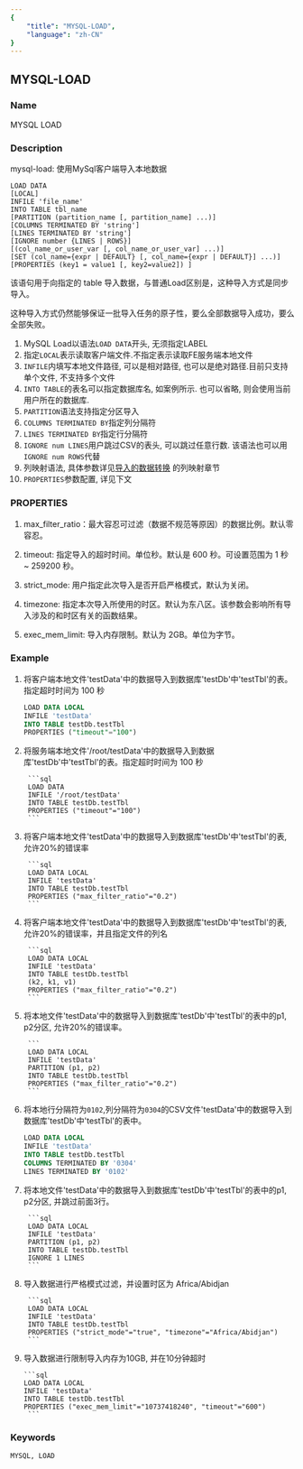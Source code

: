 ```yaml
---
{
    "title": "MYSQL-LOAD",
    "language": "zh-CN"
}
---
```


<!--
Licensed to the Apache Software Foundation (ASF) under one
or more contributor license agreements.  See the NOTICE file
distributed with this work for additional information
regarding copyright ownership.  The ASF licenses this file
to you under the Apache License, Version 2.0 (the
"License"); you may not use this file except in compliance
with the License.  You may obtain a copy of the License at

  http://www.apache.org/licenses/LICENSE-2.0

Unless required by applicable law or agreed to in writing,
software distributed under the License is distributed on an
"AS IS" BASIS, WITHOUT WARRANTIES OR CONDITIONS OF ANY
KIND, either express or implied.  See the License for the
specific language governing permissions and limitations
under the License.
-->

<version since="dev"></version>

## MYSQL-LOAD

### Name

MYSQL LOAD

### Description

mysql-load: 使用MySql客户端导入本地数据

```
LOAD DATA
[LOCAL]
INFILE 'file_name'
INTO TABLE tbl_name
[PARTITION (partition_name [, partition_name] ...)]
[COLUMNS TERMINATED BY 'string']
[LINES TERMINATED BY 'string']
[IGNORE number {LINES | ROWS}]
[(col_name_or_user_var [, col_name_or_user_var] ...)]
[SET (col_name={expr | DEFAULT} [, col_name={expr | DEFAULT}] ...)]
[PROPERTIES (key1 = value1 [, key2=value2]) ]
```

该语句用于向指定的 table 导入数据，与普通Load区别是，这种导入方式是同步导入。

这种导入方式仍然能够保证一批导入任务的原子性，要么全部数据导入成功，要么全部失败。

1. MySQL Load以语法`LOAD DATA`开头, 无须指定LABEL
2. 指定`LOCAL`表示读取客户端文件.不指定表示读取FE服务端本地文件
3. `INFILE`内填写本地文件路径, 可以是相对路径, 也可以是绝对路径.目前只支持单个文件, 不支持多个文件
4. `INTO TABLE`的表名可以指定数据库名, 如案例所示. 也可以省略, 则会使用当前用户所在的数据库.
5. `PARTITION`语法支持指定分区导入
6. `COLUMNS TERMINATED BY`指定列分隔符
7. `LINES TERMINATED BY`指定行分隔符
8. `IGNORE num LINES`用户跳过CSV的表头, 可以跳过任意行数. 该语法也可以用`IGNORE num ROWS`代替
9. 列映射语法, 具体参数详见[导入的数据转换](../../../data-operate/import/import-way/mysql-load-manual.md) 的列映射章节
10. `PROPERTIES`参数配置, 详见下文

### PROPERTIES

1. max_filter_ratio：最大容忍可过滤（数据不规范等原因）的数据比例。默认零容忍。

2. timeout: 指定导入的超时时间。单位秒。默认是 600 秒。可设置范围为 1 秒 ~ 259200 秒。

3. strict_mode: 用户指定此次导入是否开启严格模式，默认为关闭。

4. timezone: 指定本次导入所使用的时区。默认为东八区。该参数会影响所有导入涉及的和时区有关的函数结果。

5. exec_mem_limit: 导入内存限制。默认为 2GB。单位为字节。

### Example

1. 将客户端本地文件'testData'中的数据导入到数据库'testDb'中'testTbl'的表。指定超时时间为 100 秒

    ```sql
    LOAD DATA LOCAL
    INFILE 'testData'
    INTO TABLE testDb.testTbl
    PROPERTIES ("timeout"="100")
    ```

2. 将服务端本地文件'/root/testData'中的数据导入到数据库'testDb'中'testTbl'的表。指定超时时间为 100 秒

        ```sql
        LOAD DATA
        INFILE '/root/testData'
        INTO TABLE testDb.testTbl
        PROPERTIES ("timeout"="100")
        ```

3. 将客户端本地文件'testData'中的数据导入到数据库'testDb'中'testTbl'的表, 允许20%的错误率

        ```sql
        LOAD DATA LOCAL
        INFILE 'testData'
        INTO TABLE testDb.testTbl
        PROPERTIES ("max_filter_ratio"="0.2")
        ```

4. 将客户端本地文件'testData'中的数据导入到数据库'testDb'中'testTbl'的表, 允许20%的错误率，并且指定文件的列名

        ```sql
        LOAD DATA LOCAL
        INFILE 'testData'
        INTO TABLE testDb.testTbl
        (k2, k1, v1)
        PROPERTIES ("max_filter_ratio"="0.2")
        ```

5. 将本地文件'testData'中的数据导入到数据库'testDb'中'testTbl'的表中的p1, p2分区, 允许20%的错误率。

        ```
        LOAD DATA LOCAL
        INFILE 'testData'
        PARTITION (p1, p2)
        INTO TABLE testDb.testTbl
        PROPERTIES ("max_filter_ratio"="0.2")
        ```

6. 将本地行分隔符为`0102`,列分隔符为`0304`的CSV文件'testData'中的数据导入到数据库'testDb'中'testTbl'的表中。

    ```sql
    LOAD DATA LOCAL
    INFILE 'testData'
    INTO TABLE testDb.testTbl
    COLUMNS TERMINATED BY '0304'
    LINES TERMINATED BY '0102'
    ```

7. 将本地文件'testData'中的数据导入到数据库'testDb'中'testTbl'的表中的p1, p2分区, 并跳过前面3行。

        ```sql
        LOAD DATA LOCAL
        INFILE 'testData'
        PARTITION (p1, p2)
        INTO TABLE testDb.testTbl
        IGNORE 1 LINES
        ```

8. 导入数据进行严格模式过滤，并设置时区为 Africa/Abidjan

        ```sql
        LOAD DATA LOCAL
        INFILE 'testData'
        INTO TABLE testDb.testTbl
        PROPERTIES ("strict_mode"="true", "timezone"="Africa/Abidjan")
        ```

9. 导入数据进行限制导入内存为10GB, 并在10分钟超时

       ```sql
       LOAD DATA LOCAL
       INFILE 'testData'
       INTO TABLE testDb.testTbl
       PROPERTIES ("exec_mem_limit"="10737418240", "timeout"="600")
        ```

### Keywords

    MYSQL, LOAD
